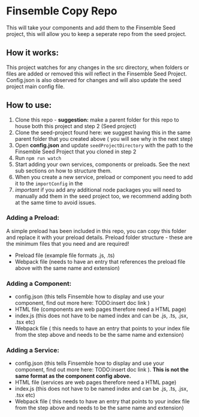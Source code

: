 # Finsemble Copy Repo
This will take your components and add them to the Finsemble Seed project, this will allow you to keep a seperate repo from the seed project.

## How it works:
This project watches for any changes in the src directory, when folders or files are added or removed this will reflect in the Finsemble Seed Project. Config.json is also observed for changes and will also update the seed project main config file.

## How to use:
1) Clone this repo - **suggestion:** make a parent folder for this repo to house both this project and step 2 (Seed project)
2) Clone the seed-project found here: we suggest having this in the same parent folder that you created above ( you will see why in the next step)
3) Open **config.json** and update `seedProjectDirectory` with the path to the Finsemble Seed Project that you cloned in step 2
4) Run `npm run watch`
5) Start adding your own services, components or preloads. See the next sub sections on how to structure them.
6) When you create a new service, preload or component you need to add it to the `importConfig` in the
7) *important* if you add any additional node packages you will need to manually add them in the seed project too, we recommend adding both at the same time to avoid issues.

### Adding a Preload:
A simple preload has been included in this repo, you can copy this folder and replace it with your preload details.
Preload folder structure - these are the minimum files that you need and are required!

- Preload file (example file formats .js, .ts)
- Webpack file (needs to have an entry that references the preload file above with the same name and extension)

### Adding a Component:

- config.json (this tells Finsemble how to display and use your component, find out more here: TODO:insert doc link )
- HTML file (components are web pages therefore need a HTML page)
- index.js (this does not have to be named index and can be .js, .ts, .jsx, .tsx etc)
- Webpack file ( this needs to have an entry that points to your index file from the step above and needs to be the same name and extension)


### Adding a Service:

- config.json (this tells Finsemble how to display and use your component, find out more here: TODO:insert doc link ).
**This is not the same format as the component config above.**
- HTML file (services are web pages therefore need a HTML page)
- index.js (this does not have to be named index and can be .js, .ts, .jsx, .tsx etc)
- Webpack file ( this needs to have an entry that points to your index file from the step above and needs to be the same name and extension)